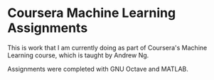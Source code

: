 # Coursera Machine Learning Assignments 

This is work that I am currently doing as part of Coursera's Machine Learning course, which is taught by Andrew Ng.

Assignments were completed with GNU Octave and MATLAB.
